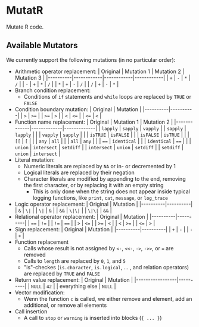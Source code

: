 # MutatR

Mutate R code.

## Available Mutators
We currently support the following mutations (in no particular order):

- Arithmetic operator replacement:
    | Original | Mutation 1 | Mutation 2 | Mutation 3 |
    |----------|------------|------------|------------|
    | `+`      | `-`        | `*`        | `/`        |
    | `-`      | `+`        | `*`        | `/`        |
    | `*`      | `+`        | `-`        | `/`        |
    | `/`      | `+`        | `-`        | `*`        |
- Branch condition replacement:
    - Conditions of `if` statements and `while` loops are replaced by `TRUE` or `FALSE`
- Condition boundary mutation:
    | Original | Mutation |
    |----------|----------|
    | `>`      | `>=`     |
    | `>=`     | `>`      |
    | `<`      | `<=`     |
    | `<=`     | `<`      |
- Function name replacement:
    | Original    | Mutation 1  | Mutation 2  |
    |-------------|-------------|-------------|
    | `lapply`    | `sapply`    | `vapply`    |
    | `sapply`    | `lapply`    |             |
    | `vapply`    | `sapply`    |             |
    | `isTRUE`    | `isFALSE`   |             |
    | `isFALSE`   | `isTRUE`    |             |
    | `[[`        | `[`         |             |
    | `any`       | `all`       |             |
    | `all`       | `any`       |             |
    | `==`        | `identical` |             |
    | `identical` | `==`        |             |
    | `union`     | `intersect` | `setdiff`   |
    | `intersect` | `union`     | `setdiff`   |
    | `setdiff`   | `union`     | `intersect` |
- Literal mutation:
    - Numeric literals are replaced by `NA` or in- or decremented by 1
    - Logical literals are replaced by their negation
    - Character literals are modified by appending to the end, removing the first character, or by replacing it with an empty string
        - This is only done when the string does not appear inside typical logging functions, like `print`, `cat`, `message`, or `log_trace`
- Logic operator replacement:
    | Original | Mutation |
    |----------|----------|
    | `&`      | `\|`      |
    | `\|`      | `&`      |
    | `&&`     | `\|\|`     |
    | `\|\|`     | `&&`     |
- Relational operator replacement:
    | Original | Mutation |
    |----------|----------|
    | `==`     | `!=`     |
    | `!=`     | `==`     |
    | `>`      | `<=`     |
    | `>=`     | `<`      |
    | `<`      | `>=`     |
    | `<=`     | `>`      |
- Sign replacement:
    | Original | Mutation |
    |----------|----------|
    | `+`      | `-`      |
    | `-`      | `+`      |
- Function replacement
    - Calls whose result is not assigned by `<-`, `<<-`, `->`, `->>`, or `=` are removed
    - Calls to `length` are replaced by `0`, `1`, and `5`
    - "is"-checkes (`is.character`, `is.logical`, ... , and relation operators) are replaced by `TRUE` and `FALSE`
- Return value replacement:
    | Original        | Mutation |
    |-----------------|----------|
    | `NULL`          | `42`     |
    | everything else | `NULL`   |
- Vector modification:
    - Wenn the function `c` is called, we either remove and element, add an additional, or remove all elements
- Call insertion
    - A call to `stop` or `warning` is inserted into blocks (`{ ... }`)
